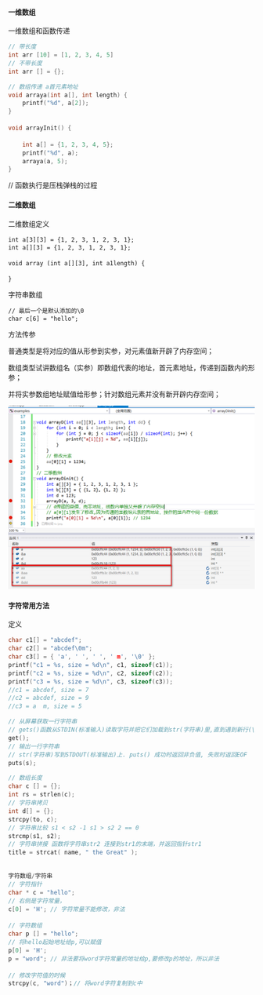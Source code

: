 #### 一维数组

一维数组和函数传递

```c
// 带长度
int arr [10] = [1, 2, 3, 4, 5]
// 不带长度
int arr [] = {};
```

```c
// 数组传递 a首元素地址
void arraya(int a[], int length) {
	printf("%d", a[2]);
}

void arrayInit() {

	int a[] = {1, 2, 3, 4, 5};	
	printf("%d", a);
	arraya(a, 5);
}
```

// 函数执行是压栈弹栈的过程

#### 二维数组

二维数组定义

```
int a[3][3] = {1, 2, 3, 1, 2, 3, 1};
int a[][3] = {1, 2, 3, 1, 2, 3, 1};

void array (int a[][3], int a1length) {
    
}
```

字符串数组

```
// 最后一个是默认添加的\0
char c[6] = "hello";
```

方法传参

普通类型是将对应的值从形参到实参，对元素值新开辟了内存空间；

数组类型试讲数组名（实参）即数组代表的地址，首元素地址，传递到函数内的形参；

并将实参数组地址赋值给形参；针对数组元素并没有新开辟内存空间；

![1604807181208](.\imgs\array-function.png)

#### 字符常用方法

定义

```c
char c1[] = "abcdef";
char c2[] = "abcdef\0m";
char c3[] = { 'a', ' ', ' ', ' m', '\0' };
printf("c1 = %s, size = %d\n", c1, sizeof(c1));
printf("c2 = %s, size = %d\n", c2, sizeof(c2));
printf("c3 = %s, size = %d\n", c3, sizeof(c3));
//c1 = abcdef, size = 7
//c2 = abcdef, size = 9
//c3 = a  m, size = 5
```



```c
// 从屏幕获取一行字符串
// gets()函数从STDIN(标准输入)读取字符并把它们加载到str(字符串)里,直到遇到新行(\n)或到达EOF. 新行字符翻译为一个null中断符. gets()的返回值是读入的字符串,如果错误返回NULL.
get();
// 输出一行字符串
// str(字符串)写到STDOUT(标准输出)上. puts() 成功时返回非负值, 失败时返回EOF
puts(s);
```



```c
// 数组长度
char c [] = {};
int rs = strlen(c);
// 字符串拷贝
int d[] = {};
strcpy(to, c);
// 字符串比较 s1 < s2 -1 s1 > s2 2 == 0
strcmp(s1, s2);
// 字符串拼接 函数将字符串str2 连接到str1的末端，并返回指针str1
title = strcat( name, " the Great" );
    
```

```c
字符数组/字符串
// 字符指针
char * c = "hello";
// 右侧是字符常量，
c[0] = 'H'; // 字符常量不能修改，非法

// 字符数组
char p [] = "hello";
// 将hello起始地址给p,可以赋值
p[0] = 'H';
p = "word"; // 非法要将word字符常量的地址给p,要修改p的地址，所以非法

// 修改字符值的时候
strcpy(c, "word")；// 将word字符复制到c中
```

